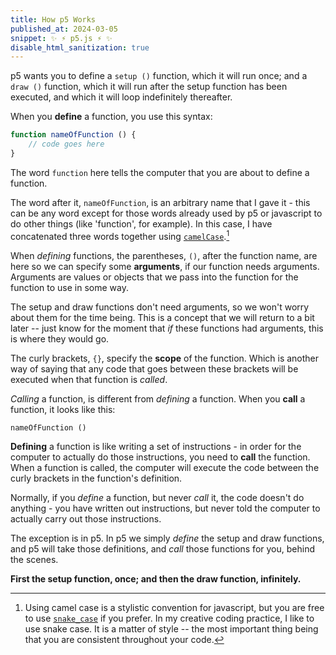 ```yaml
---
title: How p5 Works
published_at: 2024-03-05
snippet: ✨ ⚡️ p5.js ⚡️ ✨
disable_html_sanitization: true
---
```


p5 wants you to define a `setup ()` function, which it will run once; and a `draw ()` function, which it will run after the setup function has been executed, and which it will loop indefinitely thereafter.

When you **define** a function, you use this syntax:

``` javascript
function nameOfFunction () {
    // code goes here
}
```

The word `function` here tells the computer that you are about to define a function.  

The word after it, `nameOfFunction`, is an arbitrary name that I gave it - this can be any word except for those words already used by p5 or javascript to do other things (like 'function', for example).  In this case, I have concatenated three words together using [`camelCase`](https://en.wikipedia.org/wiki/Camel_case).[^1]  

[^1]: Using camel case is a stylistic convention for javascript, but you are free to use [`snake_case`](https://en.wikipedia.org/wiki/Snake_case) if you prefer.  In my creative coding practice, I like to use snake case.  It is a matter of style -- the most important thing being that you are consistent throughout your code.

When *defining* functions, the parentheses, `()`, after the function name, are here so we can specify some **arguments**, if our function needs arguments.  Arguments are values or objects that we pass into the function for the function to use in some way.  

The setup and draw functions don't need arguments, so we won't worry about them for the time being.  This is a concept that we will return to a bit later -- just know for the moment that *if* these functions had arguments, this is where they would go.

The curly brackets, `{}`, specify the **scope** of the function.  Which is another way of saying that any code that goes between these brackets will be executed when that function is *called*.

*Calling* a function, is different from *defining* a function.  When you **call** a function, it looks like this:

```
nameOfFunction ()
```

**Defining** a function is like writing a set of instructions - in order for the computer to actually do those instructions, you need to **call** the function.  When a function is called, the computer will execute the code between the curly brackets in the function's definition.  

Normally, if you *define* a function, but never *call* it, the code doesn't do anything - you have written out instructions, but never told the computer to actually carry out those instructions.

The exception is in p5.  In p5 we simply *define* the setup and draw functions, and p5 will take those definitions, and *call* those functions for you, behind the scenes.  

**First the setup function, once; and then the draw function, infinitely.**




